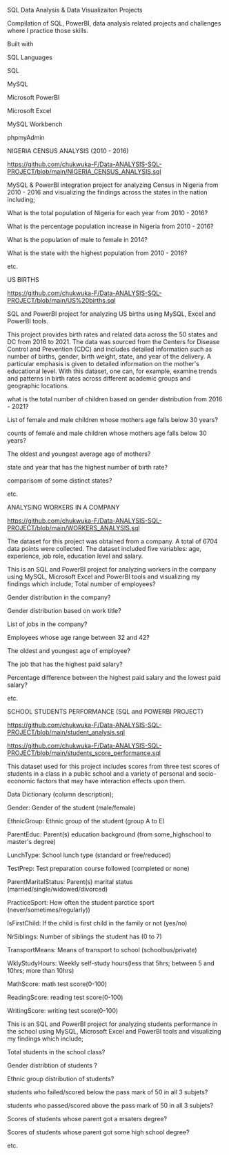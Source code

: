 SQL Data Analysis & Data Visualizaiton Projects



Compilation of SQL, PowerBI, data analysis related projects and challenges where I practice those skills.

Built with



SQL Languages

SQL


MySQL


Microsoft PowerBI


Microsoft Excel


MySQL Workbench


phpmyAdmin

NIGERIA CENSUS ANALYSIS (2010 - 2016)

https://github.com/chukwuka-F/Data-ANALYSIS-SQL-PROJECT/blob/main/NIGERIA_CENSUS_ANALYSIS.sql

MySQL & PowerBI integration project for analyzing Census in Nigeria from 2010 - 2016 and visualizing the findings across the states in the nation including;

What is the total population of Nigeria for each year from 2010 - 2016?

What is the percentage population increase in Nigeria from 2010 - 2016?

What is the population of male to female in 2014?

What is the state with the highest population from 2010 - 2016?

etc.

US BIRTHS

https://github.com/chukwuka-F/Data-ANALYSIS-SQL-PROJECT/blob/main/US%20births.sql

SQL and PowerBI project for analyzing US births using MySQL, Excel and PowerBI tools.

This project provides birth rates and related data across the 50 states and DC from 2016 to 2021. The data was sourced from the Centers for Disease Control and Prevention (CDC) and includes detailed information such as number of births, gender, birth weight, state, and year of the delivery. A particular emphasis is given to detailed information on the mother's educational level. With this dataset, one can, for example, examine trends and patterns in birth rates across different academic groups and geographic locations.

what is the total number of children based on gender distribution from 2016 - 2021?

List of female and male children whose mothers age falls below 30 years?

counts of female and male children whose mothers age falls below 30 years?

The oldest and youngest average age of mothers?

state and year that has the highest number of birth rate?

comparisom of some distinct states?

etc.

ANALYSING WORKERS IN A COMPANY

https://github.com/chukwuka-F/Data-ANALYSIS-SQL-PROJECT/blob/main/WORKERS_ANALYSIS.sql

The dataset for this project was obtained from a company. A total of 6704 data points were collected. The dataset included five variables: age, experience, job role, education level and salary.

This is an SQL and PowerBI project for analyzing workers in the company using MySQL, Microsoft Excel and PowerBI tools and visualizing my findings which include;
Total number of employees?

Gender distribution in the company?

Gender distribution based on work title?

List of jobs in the company?

Employees whose age range between 32 and 42?

The oldest and youngest age of employee?

The job that has the highest paid salary?

Percentage difference between the highest paid salary and the lowest paid salary?

etc.

SCHOOL STUDENTS PERFORMANCE (SQL and POWERBI PROJECT)

https://github.com/chukwuka-F/Data-ANALYSIS-SQL-PROJECT/blob/main/student_analysis.sql

https://github.com/chukwuka-F/Data-ANALYSIS-SQL-PROJECT/blob/main/students_score_performance.sql

This dataset used for this project includes scores from three test scores of students in a class in a public school and a variety of personal and socio-economic factors that may have interaction effects upon them.

Data Dictionary (column description);

Gender: Gender of the student (male/female)

EthnicGroup: Ethnic group of the student (group A to E)

ParentEduc: Parent(s) education background (from some_highschool to master's degree)

LunchType: School lunch type (standard or free/reduced)

TestPrep: Test preparation course followed (completed or none)

ParentMaritalStatus: Parent(s) marital status (married/single/widowed/divorced)

PracticeSport: How often the student parctice sport (never/sometimes/regularly))

IsFirstChild: If the child is first child in the family or not (yes/no)

NrSiblings: Number of siblings the student has (0 to 7)

TransportMeans: Means of transport to school (schoolbus/private)

WklyStudyHours: Weekly self-study hours(less that 5hrs; between 5 and 10hrs; more than 10hrs)

MathScore: math test score(0-100)

ReadingScore: reading test score(0-100)

WritingScore: writing test score(0-100)

This is an SQL and PowerBI project for analyzing students performance in the school using MySQL, Microsoft Excel and PowerBI tools and visualizing my findings which include;

Total students in the school class?

Gender distribtion of students ?

Ethnic group distribution of students?

students who failed/scored below the pass mark of 50 in all 3 subjets?

students who passed/scored above the pass mark of 50 in all 3 subjets?

Scores of students whose parent got a msaters degree?

Scores of students whose parent got some high school degree?

etc.











